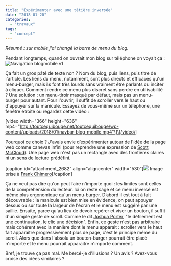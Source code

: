 ```yaml
---
title: "Expérimenter avec une tétière inversée"
date: "2018-01-20"
categories: 
  - "travaux"
tags: 
  - "concept"
---
```


_Résumé : sur mobile j'ai changé la barre de menu du blog._

Pendant longtemps, quand on ouvrait mon blog sur téléphone on voyait ça :![Navigation blogmobile v1](images/2017-12-29_22h09_28.png)

Ça fait un gros pâté de texte non ? Nom du blog, puis liens, puis titre de l'article. Les liens du menu, notamment, sont plus directs et efficaces qu'un menu-burger, mais ils font très lourds sans vraiment être parlants ou inciter à cliquer. Comment rendre ce menu plus discret sans perdre en utilisabilité ? Une solution : un menu-tiroir masqué par défaut, mais pas un menu-burger pour autant. Pour l'ouvrir, il suffit de scroller vers le haut ou d'appuyer sur la manicule. Essayez de vous-même sur un téléphone, une fenêtre étroite ou regardez cette vidéo :

\[video width="366" height="636" mp4="http://toutcequibouge.net/toutcequibouge/wp-content/uploads/2018/01/navbar-blog-mobile.mp4"\]\[/video\]

Pourquoi ce choix ? J'avais envie d’expérimenter autour de l'idée de la page web comme canevas infini (pour reprendre une expression de [Scott McCloud](https://en.wikipedia.org/wiki/Infinite_canvas)). Une page web n'est pas un rectangle avec des frontières claires ni un sens de lecture prédéfini.

\[caption id="attachment\_2682" align="aligncenter" width="530"\]![](images/infinitecanvas.jpg) Image prise à [Frank Chimero](https://www.frankchimero.com/writing/the-webs-grain)\[/caption\]

Ça ne veut pas dire qu'on peut faire n'importe quoi : les limites sont celles de la compréhension du lecteur. Ici on reste sage et ce menu inversé est même plus ergonomique qu'un menu-burger. D’abord il est tout à fait découvrable : la manicule est bien mise en évidence, on peut appuyer dessus ou sur toute la largeur de l'écran et le menu est suggéré par une saillie. Ensuite, parce qu'au lieu de devoir repérer et viser un bouton, il suffit d'un simple geste de scroll. Comme le dit [Joshua Porter](http://bokardo.com/archives/scrolling-easier-clicking/), "le défilement est une continuation, le clic une décision". Enfin, ce geste n'est pas arbitraire mais cohérent avec la manière dont le menu apparait : scroller vers le haut fait apparaitre progressivement plus de page, c'est le principe même du scroll. Alors que dans l'absolu un bouton-burger pourrait être placé n'importe et le menu pourrait apparaitre n'importe comment.

Bref, je trouve ça pas mal. Me bercé-je d'illusions ? Un avis ? Avez-vous croisé des idées similaires ?
